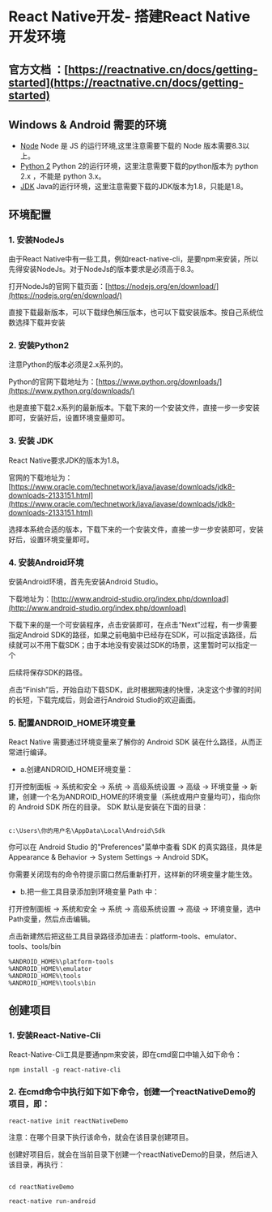 
# React Native开发- 搭建React Native开发环境



## 官方文档 ：[https://reactnative.cn/docs/getting-started](https://reactnative.cn/docs/getting-started)


## Windows & Android 需要的环境

- [Node](https://nodejs.org/en/download/)
Node 是 JS 的运行环境,这里注意需要下载的 Node 版本需要8.3以上。
- [Python 2](https://www.python.org/downloads/)
Python 2的运行环境，这里注意需要下载的python版本为 python 2.x ，不能是 python 3.x。
- [JDK](https://www.oracle.com/java/technologies/javase-jdk8-downloads.html)
Java的运行环境，这里注意需要下载的JDK版本为1.8，只能是1.8。


## 环境配置

### 1. 安装NodeJs

由于React Native中有一些工具，例如react-native-cli，是要npm来安装，所以先得安装NodeJs。对于NodeJs的版本要求是必须高于8.3。

打开NodeJs的官网下载页面：[https://nodejs.org/en/download/](https://nodejs.org/en/download/)

直接下载最新版本，可以下载绿色解压版本，也可以下载安装版本。按自己系统位数选择下载并安装


### 2. 安装Python2

注意Python的版本必须是2.x系列的。

Python的官网下载地址为：[https://www.python.org/downloads/](https://www.python.org/downloads/)

也是直接下载2.x系列的最新版本。下载下来的一个安装文件，直接一步一步安装即可，安装好后，设置环境变量即可。

### 3. 安装 JDK

React Native要求JDK的版本为1.8。

官网的下载地址为：[https://www.oracle.com/technetwork/java/javase/downloads/jdk8-downloads-2133151.html](https://www.oracle.com/technetwork/java/javase/downloads/jdk8-downloads-2133151.html)

选择本系统合适的版本，下载下来的一个安装文件，直接一步一步安装即可，安装好后，设置环境变量即可。

### 4. 安装Android环境

安装Android环境，首先先安装Android Studio。

下载地址为：[http://www.android-studio.org/index.php/download](http://www.android-studio.org/index.php/download)

下载下来的是一个可安装程序，点击安装即可，在点击“Next”过程，有一步需要指定Android SDK的路径，如果之前电脑中已经存在SDK，可以指定该路径，后续就可以不用下载SDK；由于本地没有安装过SDK的场景，这里暂时可以指定一个

后续将保存SDK的路径。

点击“Finish”后，开始自动下载SDK，此时根据网速的快慢，决定这个步骤的时间的长短，下载完成后，则会进行Android Studio的欢迎画面。

### 5. 配置ANDROID_HOME环境变量

React Native 需要通过环境变量来了解你的 Android SDK 装在什么路径，从而正常进行编译。


- a.创建ANDROID_HOME环境变量：

打开控制面板 -> 系统和安全 -> 系统 -> 高级系统设置 -> 高级 -> 环境变量 -> 新建，创建一个名为ANDROID_HOME的环境变量（系统或用户变量均可），指向你的 Android SDK 所在的目录。
SDK 默认是安装在下面的目录：

```

c:\Users\你的用户名\AppData\Local\Android\Sdk

```

你可以在 Android Studio 的"Preferences"菜单中查看 SDK 的真实路径，具体是Appearance & Behavior → System Settings → Android SDK。

你需要关闭现有的命令符提示窗口然后重新打开，这样新的环境变量才能生效。
- b.把一些工具目录添加到环境变量 Path 中：

打开控制面板 -> 系统和安全 -> 系统 -> 高级系统设置 -> 高级 -> 环境变量，选中Path变量，然后点击编辑。

点击新建然后把这些工具目录路径添加进去：platform-tools、emulator、tools、tools/bin

```
%ANDROID_HOME%\platform-tools
%ANDROID_HOME%\emulator
%ANDROID_HOME%\tools
%ANDROID_HOME%\tools\bin

```

## 创建项目

### 1. 安装React-Native-Cli

React-Native-Cli工具是要通npm来安装，即在cmd窗口中输入如下命令：

```
npm install -g react-native-cli

```

### 2. 在cmd命令中执行如下如下命令，创建一个reactNativeDemo的项目，即：

```
react-native init reactNativeDemo

```

注意：在哪个目录下执行该命令，就会在该目录创建项目。

创建好项目后，就会在当前目录下创建一个reactNativeDemo的目录，然后进入该目录，再执行：

```

cd reactNativeDemo

react-native run-android

```